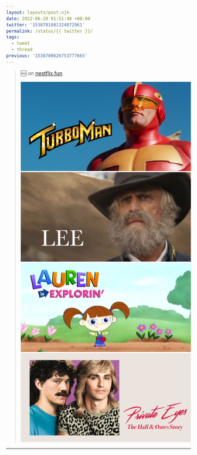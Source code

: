```yaml
---
layout: layouts/post.njk
date: 2022-06-20 01:51:40 +00:00
twitter: '1538701081324072961'
permalink: /status/{{ twitter }}/
tags: 
  - tweet
  - thread
previous: '1538700626753777665'
---
```


> 🆕 on [nestflix.fun](https://nestflix.fun) 
> 
> ![Turbo Man](/img/1538701081324072961-FVqQKkVVIAEg6n-.jpg)
> ![Lee](/img/1538701081324072961-FVqQLgtVsAAxoQZ.jpg)
> ![Lauren is Explorin’](/img/1538701081324072961-FVqQMhIUcAAJIsO.jpg)
> ![Private Eyes The Hall & Oates Story](/img/1538701081324072961-FVqQQf8VIAIf0Xq.jpg)

---
